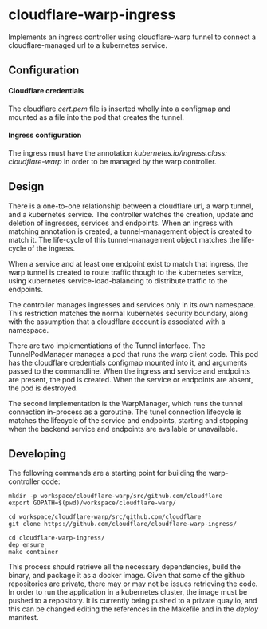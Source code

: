 # cloudflare-warp-ingress

Implements an ingress controller using cloudflare-warp tunnel
to connect a cloudflare-managed url to a kubernetes service.

## Configuration

#### Cloudflare credentials

The cloudflare _cert.pem_ file is inserted wholly into a configmap and
mounted as a file into the pod that creates the tunnel.

#### Ingress configuration

The ingress must have the annotation
_kubernetes.io/ingress.class: cloudflare-warp_ in order to be managed
by the warp controller.

## Design

There is a one-to-one relationship between a cloudflare url, a warp
tunnel, and a kubernetes service.  The controller watches the creation,
update and deletion of ingresses, services and endpoints.  When an
ingress with matching annotation is created, a tunnel-management
object is created to match it. The life-cycle of this tunnel-management
object matches the life-cycle of the ingress.

When a service and at least one endpoint exist to match that ingress,
the warp tunnel is created to route traffic though to the kubernetes
service, using kubernetes service-load-balancing to distribute traffic to
the endpoints.

The controller manages ingresses and services only in its own namespace.
This restriction matches the normal kubernetes security boundary, along
with the assumption that a cloudflare account is associated
with a namespace.

There are two implementiations of the Tunnel interface.  The
TunnelPodManager manages a pod that runs the warp client code.  This
pod has the cloudflare credentials configmap mounted into it, and
arguments passed to the commandline. When the ingress and service
and endpoints are present, the pod is created.  When the service or
endpoints are absent, the pod is destroyed.

The second implementation is the WarpManager, which runs the tunnel
connection in-process as a goroutine.  The tunel connection lifecycle is
matches the lifecycle of the service and endpoints, starting and stopping
when the backend service and endpoints are available or unavailable.

## Developing

The following commands are a starting point for building the warp-controller code:

```
mkdir -p workspace/cloudflare-warp/src/github.com/cloudflare
export GOPATH=$(pwd)/workspace/cloudflare-warp/

cd workspace/cloudflare-warp/src/github.com/cloudflare
git clone https://github.com/cloudflare/cloudflare-warp-ingress/

cd cloudflare-warp-ingress/
dep ensure
make container
```

This process should retrieve all the necessary dependencies, build the binary, and
package it as a docker image.  Given that some of the github repositories are private,
there may or may not be issues retrieving the code. In order to run the application in
a kubernetes cluster, the image must be pushed to a repository.  It is currently
being pushed to a private quay.io, and this can be changed editing the references in
the Makefile and in the _deploy_ manifest.


